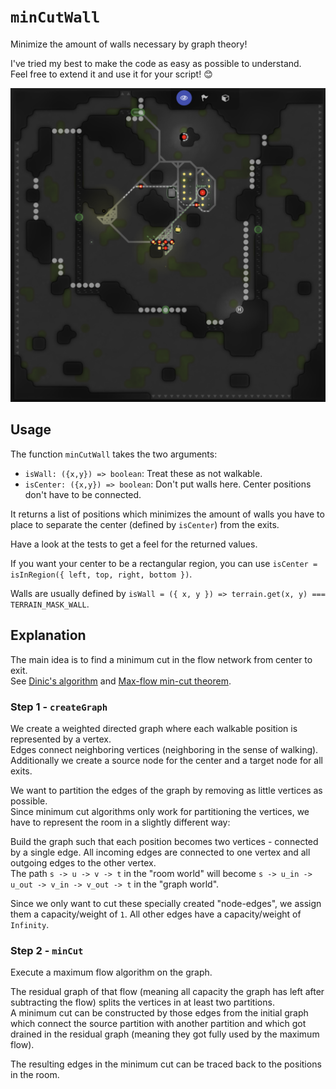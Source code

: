 # `minCutWall`

Minimize the amount of walls necessary by graph theory!

I've tried my best to make the code as easy as possible to understand.\
Feel free to extend it and use it for your script! 😊

![Visualization of `minCutWall` computation result](assets/minCutWall.png)

## Usage

The function `minCutWall` takes the two arguments:

- `isWall: ({x,y}) => boolean`: Treat these as not walkable.
- `isCenter: ({x,y}) => boolean`: Don't put walls here. Center positions don't have to be connected.

It returns a list of positions which minimizes the amount of walls you have to place to separate the center (defined by `isCenter`) from the exits.

Have a look at the tests to get a feel for the returned values.

If you want your center to be a rectangular region, you can use `isCenter = isInRegion({ left, top, right, bottom })`.

Walls are usually defined by `isWall = ({ x, y }) => terrain.get(x, y) === TERRAIN_MASK_WALL`.

## Explanation

The main idea is to find a minimum cut in the flow network from center to exit.\
See [Dinic's algorithm](https://en.wikipedia.org/wiki/Dinic%27s_algorithm) and [Max-flow min-cut theorem](https://en.wikipedia.org/wiki/Max-flow_min-cut_theorem).

### Step 1 - `createGraph`

We create a weighted directed graph where each walkable position is represented by a vertex.\
Edges connect neighboring vertices (neighboring in the sense of walking).\
Additionally we create a source node for the center and a target node for all exits.

We want to partition the edges of the graph by removing as little vertices as possible.\
Since minimum cut algorithms only work for partitioning the vertices, we have to represent the room in a slightly different way:

Build the graph such that each position becomes two vertices - connected by a single edge. All incoming edges are connected to one vertex and all outgoing edges to the other vertex.\
The path `s -> u -> v -> t` in the "room world" will become `s -> u_in -> u_out -> v_in -> v_out -> t` in the "graph world".

Since we only want to cut these specially created "node-edges", we assign them a capacity/weight of `1`. All other edges have a capacity/weight of `Infinity`.

### Step 2 - `minCut`

Execute a maximum flow algorithm on the graph.

The residual graph of that flow (meaning all capacity the graph has left after subtracting the flow) splits the vertices in at least two partitions.\
A minimum cut can be constructed by those edges from the initial graph which connect the source partition with another partition and which got drained in the residual graph (meaning they got fully used by the maximum flow).

The resulting edges in the minimum cut can be traced back to the positions in the room.
